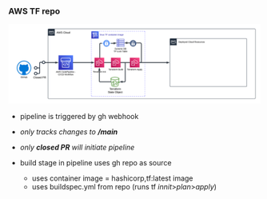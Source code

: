 ### **AWS TF repo**
![](https://github.com/kiemazon/sandbox-tf/blob/main/Untitled%20AWS%20Model-11_01_2024%209_22%20PM%20-%20Regular%20Shapesv1.3.png?raw=true)

- pipeline is triggered by gh webhook
- _only tracks changes to **/main**_
- _only **closed PR** will initiate pipeline_

- build stage in pipeline uses gh repo as source
  - uses container image = hashicorp,tf:latest image
  - uses buildspec.yml from repo (runs tf _innit_>_plan_>_apply_)

